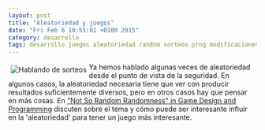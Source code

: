 ```yaml
---
layout: post
title: "Aleatoriedad y juegos"
date: "Fri Feb 6 10:55:01 +0100 2015"
category: desarrollo
tags: desarrollo juegos aleatoriedad random sorteos prng modificaciones
---
```




<a href="https://www.flickr.com/photos/fernand0/2869625/" title="Billete de lotería y teclado"><img src="https://farm1.staticflickr.com/3/2869625_5739278648_m.jpg" widhth="240"  alt="Hablando de sorteos" style="float:left; margin:5px"></a>

Ya hemos hablado algunas veces de aleatoriedad desde el punto de vista de la seguridad. En algunos casos, la aleatoriedad necesaria tiene que ver con producir resultados suficientemente diversos, pero en otros casos hay que pensar en más cosas. En ["Not So Random Randomness" in Game Design and Programming](http://www.gamasutra.com/blogs/CarstenGermer/20131118/204997/quotNot_So_Random_Randomnessquot_in_Game_Design_and_Programming.php) discuten sobre el tema y cómo puede ser interesante influir en la 'aleatoriedad' para tener un juego más interesante.
